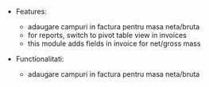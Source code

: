 - Features:

  - adaugare campuri in factura pentru masa neta/bruta
  - for reports, switch to pivot table view in invoices
  - this module adds fields in invoice for net/gross mass

- Functionalitati:

  - adaugare campuri in factura pentru masa neta/bruta
